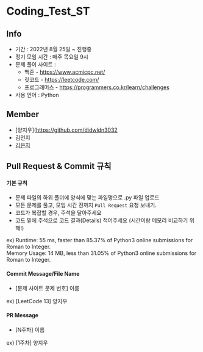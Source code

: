 # Coding_Test_ST



## Info

- 기간 : 2022년 8월 25일 ~ 진행중
- 정기 모임 시간 : 매주 목요일 9시
- 문제 풀이 사이트 :
  - 백준 - https://www.acmicpc.net/
  - 릿코드 - https://leetcode.com/
  - 프로그래머스 - https://programmers.co.kr/learn/challenges
- 사용 언어 : Python


## Member

- [양지우](https://github.com/didwldn3032
- 김언지
- [김은지](https://github.com/eunjiiiiii)



## Pull Request & Commit 규칙

#### 기본 규칙

- 문제 파일의 하위 폴더에 양식에 맞는 파일명으로 .py 파일 업로드
- 모든 문제를 풀고, 모임 시간 전까지 `Pull Request` 요청 보내기.
- 코드가 복잡할 경우, 주석을 달아주세요
- 코드 밑에 주석으로 코드 결과(Details) 적어주세요 (시간이랑 메모리 비교하기 위해!)

ex) Runtime: 55 ms, faster than 85.37% of Python3 online submissions for Roman to Integer.\
  Memory Usage: 14 MB, less than 31.05% of Python3 online submissions for Roman to Integer.



#### Commit Message/File Name

- [문제 사이트 문제 번호] 이름

ex) [LeetCode 13] 양지우



#### PR Message

- [N주차] 이름

ex) [1주차] 양지우

